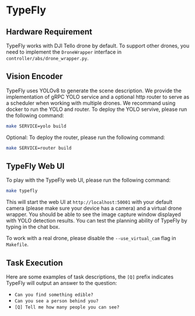 # TypeFly
## Hardware Requirement
TypeFly works with DJI Tello drone by default. To support other drones, you need to implement the `DroneWrapper` interface in `controller/abs/drone_wrapper.py`.

## Vision Encoder
TypeFly uses YOLOv8 to generate the scene description. We provide the implementation of gRPC YOLO service and a optional http router to serve as a scheduler when working with multiple drones. We recommand using docker to run the YOLO and router. To deploy the YOLO servive, please run the following command:
```bash
make SERVICE=yolo build
```
Optional: To deploy the router, please run the following command:
```bash
make SERVICE=router build
```

## TypeFly Web UI
To play with the TypeFly web UI, please run the following command:
```bash
make typefly
```
This will start the web UI at `http://localhost:50001` with your default camera (please make sure your device has a camera) and a virtual drone wrapper. You should be able to see the image capture window displayed with YOLO detection results. You can test the planning ability of TypeFly by typing in the chat box. 

To work with a real drone, please disable the `--use_virtual_cam` flag in `Makefile`.

## Task Execution
Here are some examples of task descriptions, the `[Q]` prefix indicates TypeFly will output an answer to the question:
- `Can you find something edible?`
- `Can you see a person behind you?`
- `[Q] Tell me how many people you can see?`